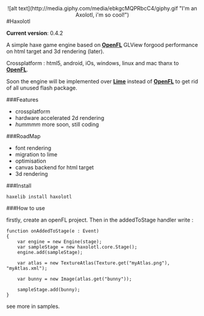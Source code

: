  <center>![alt text](http://media.giphy.com/media/ebkgcMQPRbcC4/giphy.gif "I'm an Axolotl, i'm so cool!")</center>
#Haxolotl

**Current version**: 0.4.2

A simple haxe game engine based on [**OpenFL**][OpenFL] GLView forgood performance on html target and 3d rendering (later).

Crossplatform : html5, android, iOs, windows, linux and mac thanx to [**OpenFL**][OpenFL].

Soon the engine will be implemented over [**Lime**][Lime] instead of [**OpenFL**][OpenFL] to get rid of all unused flash package.

[OpenFL]: https://github.com/openfl/openfl
[Lime]: https://github.com/openfl/lime

###Features

- crossplatform
- hardware accelerated 2d rendering
- _hummmm_ more soon, still coding

###RoadMap

- font rendering
- migration to lime
- optimisation
- canvas backend for html target
- 3d rendering 

###Install 

	haxelib install haxolotl

###How to use 

firstly, create an openFL project.
Then in the addedToStage handler write :

	function onAddedToStage(e : Event)
	{
		var engine = new Engine(stage);
		var sampleStage = new haxolotl.core.Stage();
		engine.add(sampleStage);
		
		var atlas = new TextureAtlas(Texture.get("myAtlas.png"), "myAtlas.xml");
		
		var bunny = new Image(atlas.get("bunny"));
		
		sampleStage.add(bunny);
	}


see more in samples.